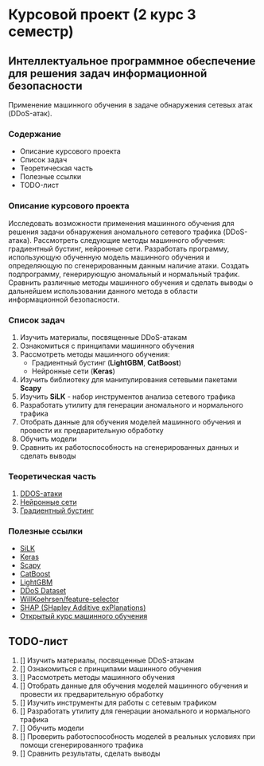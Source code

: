 # Курсовой проект (2 курс 3 семестр)

## Интеллектуальное программное обеспечение для решения задач информационной безопасности

Применение машинного обучения в задаче обнаружения сетевых атак (DDoS-атак).

### Содержание
* Описание курсового проекта
* Список задач
* Теоретическая часть
* Полезные ссылки
* TODO-лист

### Описание курсового проекта
Исследовать возможности применения машинного обучения для решения задачи обнаружения аномального сетевого трафика (DDoS-атака). 
Рассмотреть следующие методы машинного обучения: градиентный бустинг, нейронные сети.
Разработать программу, использующую обученную модель машинного обучения и определяющую по сгенерированным данным наличие атаки. Создать подпрограмму, генерирующую аномальный и нормальный трафик. 
Сравнить различные методы машинного обучения и сделать выводы о дальнейшем использовании данного метода в области информационной безопасности.

### Список задач
1. Изучить материалы, посвященные DDoS-атакам
2. Ознакомиться с принципами машинного обучения
3. Рассмотреть методы машинного обучения:
    * Градиентный бустинг (**LightGBM**, **CatBoost**)
    * Нейронные сети (**Keras**)
4. Изучить библиотеку для манипулирования сетевыми пакетами **Scapy**
5. Изучить **SiLK** - набор инструментов анализа сетевого трафика
6. Разработать утилиту для генерации аномального и нормального трафика
7. Отобрать данные для обучения моделей машинного обучения и провести их предварительную обработку
8. Обучить модели
9. Сравнить их работоспособность на сгенерированных данных и сделать выводы

### Теоретическая часть
1. [DDOS-атаки](https://github.com/Evgengrmit/course-project/blob/master/theory/DoS_%26_DDoS.md)
2. [Нейронные сети](https://github.com/Evgengrmit/course-project/blob/master/theory/artificial_neural_networks.md)
3. [Градиентный бустинг](https://github.com/Evgengrmit/course-project/blob/master/theory/boosting.md)

### Полезные ссылки 
* [SiLK](https://tools.netsa.cert.org/silk/analysis-handbook.pdf)
* [Keras](https://keras.io)
* [Scapy](https://scapy.net)
* [CatBoost](https://catboost.ai)
* [LightGBM](https://lightgbm.readthedocs.io/en/latest/)
* [DDoS Dataset](https://www.kaggle.com/devendra416/ddos-datasets)
* [WillKoehrsen/feature-selector](https://github.com/WillKoehrsen/feature-selector)
* [SHAP (SHapley Additive exPlanations)](https://github.com/slundberg/shap)
* [Открытый курс машинного обучения](https://habr.com/ru/company/ods/blog/322626/)
## TODO-лист
1. [] Изучить материалы, посвященные DDoS-атакам
2. [] Ознакомиться с принципами машинного обучения
3. [] Рассмотреть методы машинного обучения
4. [] Отобрать данные для обучения моделей машинного обучения и провести их предварительную обработку
5. [] Изучить инструменты для работы с сетевым трафиком
6. [] Разработать утилиту для генерации аномального и нормального трафика
7. [] Обучить модели
8. [] Проверить работоспособность моделей в реальных условиях при помощи сгенерированного трафика
9. [] Сравнить результаты, сделать выводы
